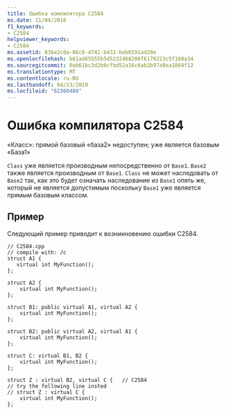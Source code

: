 ```yaml
---
title: Ошибка компилятора C2584
ms.date: 11/04/2016
f1_keywords:
- C2584
helpviewer_keywords:
- C2584
ms.assetid: 836e2c0a-86c0-4742-b432-beb0191ad20e
ms.openlocfilehash: b61ad65555b5d5232468206f6170223c5f160a34
ms.sourcegitcommit: 0ab61bc3d2b6cfbd52a16c6ab2b97a8ea1864f12
ms.translationtype: MT
ms.contentlocale: ru-RU
ms.lasthandoff: 04/23/2019
ms.locfileid: "62360480"
---
```

# <a name="compiler-error-c2584"></a>Ошибка компилятора C2584

«Класс»: прямой базовый «база2» недоступен; уже является базовым «База1»

`Class` уже является производным непосредственно от `Base1`. `Base2` также является производным от `Base1`. `Class` не может наследовать от `Base2` так, как это будет означать наследование из `Base1` опять же, который не является допустимым поскольку `Base1` уже является прямым базовым классом.

## <a name="example"></a>Пример

Следующий пример приводит к возникновению ошибки C2584.

```
// C2584.cpp
// compile with: /c
struct A1 {
   virtual int MyFunction();
};

struct A2 {
    virtual int MyFunction();
};

struct B1: public virtual A1, virtual A2 {
    virtual int MyFunction();
};

struct B2: public virtual A2, virtual A1 {
    virtual int MyFunction();
};

struct C: virtual B1, B2 {
    virtual int MyFunction();
};

struct Z : virtual B2, virtual C {   // C2584
// try the following line insted
// struct Z : virtual C {
    virtual int MyFunction();
};
```